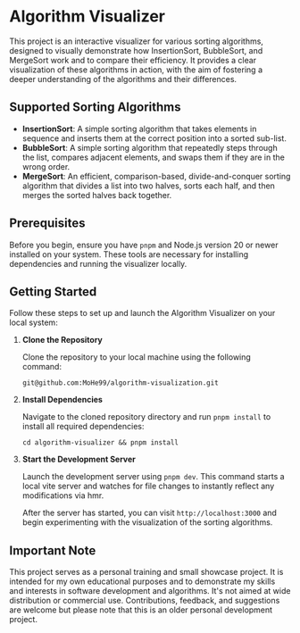 # Algorithm Visualizer

This project is an interactive visualizer for various sorting algorithms, designed to visually demonstrate how InsertionSort, BubbleSort, and MergeSort work and to compare their efficiency. It provides a clear visualization of these algorithms in action, with the aim of fostering a deeper understanding of the algorithms and their differences.

## Supported Sorting Algorithms

- **InsertionSort**: A simple sorting algorithm that takes elements in sequence and inserts them at the correct position into a sorted sub-list.
- **BubbleSort**: A simple sorting algorithm that repeatedly steps through the list, compares adjacent elements, and swaps them if they are in the wrong order.
- **MergeSort**: An efficient, comparison-based, divide-and-conquer sorting algorithm that divides a list into two halves, sorts each half, and then merges the sorted halves back together.

## Prerequisites

Before you begin, ensure you have `pnpm` and Node.js version 20 or newer installed on your system. These tools are necessary for installing dependencies and running the visualizer locally.

## Getting Started

Follow these steps to set up and launch the Algorithm Visualizer on your local system:

1. **Clone the Repository**

   Clone the repository to your local machine using the following command:

    `git@github.com:MoHe99/algorithm-visualization.git`
    
2. **Install Dependencies**

    Navigate to the cloned repository directory and run `pnpm install` to install all required dependencies:

    `cd algorithm-visualizer && pnpm install`


3. **Start the Development Server**

    Launch the development server using `pnpm dev`. This command starts a local vite server and watches for file changes to instantly reflect any modifications via hmr.

    After the server has started, you can visit `http://localhost:3000` and begin experimenting with the visualization of the sorting algorithms.

## Important Note

This project serves as a personal training and small showcase project. It is intended for my own educational purposes and to demonstrate my skills and interests in software development and algorithms. It's not aimed at wide distribution or commercial use. Contributions, feedback, and suggestions are welcome but please note that this is an older personal development project.


